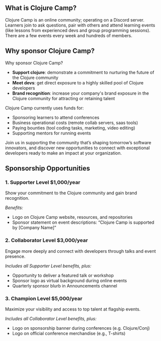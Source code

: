 ## What is Clojure Camp?

Clojure Camp is an online community; operating on a Discord server. 
Learners join to ask questions, pair with others and attend learning events (like lessons from experienced devs and group programming sessions). There are a few events every week and hundreds of members.

## Why sponsor Clojure Camp?

Why sponsor Clojure Camp?
 - **Support clojure**: demonstrate a commitment to nurturing the future of the Clojure community
 - **Meet devs**: get direct exposure to a highly skilled pool of Clojure developers 
 - **Brand recognition**: increase your company's brand exposure in the Clojure community for attracting or retaining talent

Clojure Camp currently uses funds for:
- Sponsoring learners to attend conferences
- Business operational costs (remote collab servers, saas tools)
- Paying bounties (tool coding tasks, marketing, video editing)
- Supporting mentors for running events

Join us in supporting the community that’s shaping tomorrow’s software innovators, and discover new opportunities to connect with exceptional developers ready to make an impact at your organization.

## Sponsorship Opportunities

### 1. Supporter Level $1,000/year

Show your commitment to the Clojure community and gain brand recognition.

*Benefits:*

- Logo on Clojure Camp website, resources, and repositories
- Sponsor statement on event descriptions: “Clojure Camp is supported by [Company Name]”


### 2. Collaborator Level $3,000/year

Engage more deeply and connect with developers through talks and event presence.

*Includes all Supporter Level benefits, plus:*

- Opportunity to deliver a featured talk or workshop
- Sponsor logo as virtual background during online events
- Quarterly sponsor blurb in Announcements channel


### 3. Champion Level $5,000/year

Maximize your visibility and access to top talent at flagship events.

*Includes all Collaborator Level benefits, plus:*

- Logo on sponsorship banner during conferences (e.g. Clojure/Conj)
- Logo on official conference merchandise (e.g., T-shirts)

